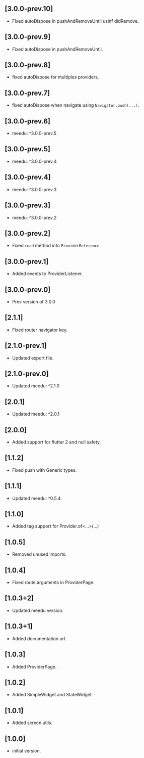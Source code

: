 ## [3.0.0-prev.10]
- Fixed autoDispose in pushAndRemoveUntil usinf didRemove.

## [3.0.0-prev.9]
- Fixed autoDispose in pushAndRemoveUntil.
## [3.0.0-prev.8]
- fixed autoDispose for multiples providers.

## [3.0.0-prev.7]
- fixed autoDispose when navigate using `Navigator.push(...)`.
## [3.0.0-prev.6]
- meedu: ^3.0.0-prev.5

## [3.0.0-prev.5]
- meedu: ^3.0.0-prev.4

## [3.0.0-prev.4]
- meedu: ^3.0.0-prev.3

## [3.0.0-prev.3]
- meedu: ^3.0.0-prev.2
## [3.0.0-prev.2]
- Fixed `read` method into `ProviderReference`.
## [3.0.0-prev.1]
- Added events to ProviderListener.
## [3.0.0-prev.0]
- Prev version of 3.0.0

## [2.1.1]
- Fixed router navigator key.

## [2.1.0-prev.1]
- Updated export file.
## [2.1.0-prev.0]
- Updated meedu: ^2.1.0

## [2.0.1]
- Updated meedu: ^2.0.1

## [2.0.0]
- Added support for flutter 2 and null safety.

## [1.1.2]
- Fixed push with Generic types.

## [1.1.1]
- Updated meedu: ^0.5.4.

## [1.1.0]
- Added tag support for Provider.of<...>(...)

## [1.0.5]
- Removed unused imports.

## [1.0.4]
- Fixed route.arguments in ProviderPage.

## [1.0.3+2]
- Updated meedu version.

## [1.0.3+1]
- Added documentation url.

## [1.0.3]
 - Added ProviderPage.

## [1.0.2]
 - Added SimpleWidget and StateWidget.
## [1.0.1]
 - Added screen utils.

## [1.0.0]
 - initial version.
